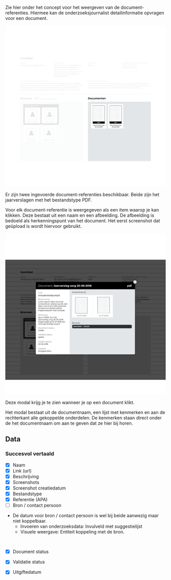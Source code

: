 Zie hier onder het concept voor het weergeven van de document-referenties. Hiermee kan de onderzoeksjournalist detailinformatie opvragen voor een document.


![Documenten](content/documents.png)

Er zijn twee ingevoerde document-referenties beschikbaar. Beide zijn het jaarverslagen met het bestandstype PDF. 

Voor elk document-referentie is weergegeven als een item waarop je kan klikken. Deze bestaat uit een naam en een afbeelding. De afbeelding is bedoeld als herkenningspunt van het document. Het eerst screenshot dat geüpload is wordt hiervoor gebruikt.

<!-- De bronnen en documenten staan naast elkaar omdat ze beide beginpunten zijn en elkaar van informatie voorzien. Zo zorgen bronnen voor documenten en documenten leiden weer tot nieuwe bronnen.

Detailinformatie voor bio:
Ik heb voor beide informatietypes gekozen voor knoppen. De gebruiker wil detailinformatie bekijken om te begrijpen waarom dit onderdeel toegevoegd is aan het onderzoek. De knop bestaat uit een afbeelding en de naam van het bijbehorende item. De afbeelding is gebruikt om context te bieden voor inhoud dat gaat komen. -->


![Modal document](content/designs3.png)

Deze modal krijg je te zien wanneer je op een document klikt. 

Het modal bestaat uit de documentnaam, een lijst met kenmerken en aan de rechterkant alle gekoppelde onderdelen. De kenmerken staan direct onder de het documentnaam om aan te geven dat ze hier bij horen.




## Data

### Succesvol vertaald

- [x] Naam
- [x] Link (url)
- [x] Beschrijving
- [x] Screenshots
- [x] Screenshot creatiedatum
- [x] Bestandstype
- [x] Referentie (APA)
- [ ] Bron / contact persoon
- De datum voor bron / contact persoon is wel bij beide aanwezig maar niet koppelbaar.
  - Invoeren van onderzoeksdata: Invulveld met suggestielijst
  - Visuele weergave: Entiteit koppeling met de bron.

<br>

- [x] Document status
- [x] Validatie status
- [x] Uitgiftedatum

